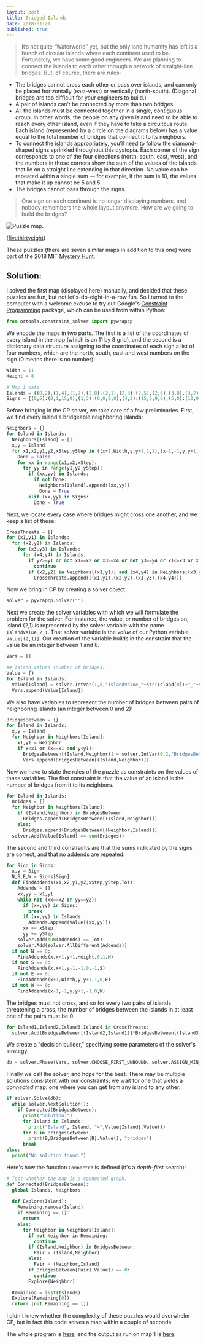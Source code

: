 ```yaml
---
layout: post
title: Bridged Islands
date: 2018-01-21
published: true
---
```


>It’s not quite “Waterworld” yet, but the only land humanity has left is a bunch of circular islands where each continent used to be. Fortunately, we have some good engineers. We are planning to connect the islands to each other through a network of straight-line bridges. But, of course, there are rules:
- The bridges cannot cross each other or pass over islands, and can only be placed horizontally (east-west) or vertically (north-south). (Diagonal bridges are too difficult for your engineers to build.)
- A pair of islands can’t be connected by more than two bridges.
- All the islands must be connected together in a single, contiguous group. In other words, the people on any given island need to be able to reach every other island, even if they have to take a circuitous route.
Each island (represented by a circle on the diagrams below) has a value equal to the total number of bridges that connect it to its neighbors.
- To connect the islands appropriately, you’ll need to follow the diamond-shaped signs sprinkled throughout this dystopia. Each corner of the sign corresponds to one of the four directions (north, south, east, west), and the numbers in those corners show the sum of the values of the islands that lie on a straight line extending in that direction. No value can be repeated within a single sum — for example, if the sum is 10, the values that make it up cannot be 5 and 5.
- The bridges cannot pass through the signs.
>One sign on each continent is no longer displaying numbers, and nobody remembers the whole layout anymore. How are we going to build the bridges?

![Puzzle map.](/img/bridges1.png)

<!--more-->

([fivethirtyeight](https://fivethirtyeight.com/features/can-you-stay-awake-for-50-hours-and-solve-150-puzzles/))

These puzzles (there are seven similar maps in addition to this one) were part of the 2018 MIT [Mystery Hunt](http://www.mit.edu/~puzzle/).

## Solution:

I solved the first map (displayed here) manually, and decided that these puzzles are fun, but not let's-do-eight-in-a-row fun. So I turned to the computer with a welcome excuse to try out Google's [Constraint Programming](https://developers.google.com/optimization/cp/) package, which can be used from within Python:

```python
from ortools.constraint_solver import pywrapcp
```

We encode the maps in two parts.  The first is a list of the coordinates of every island in the map (which is an 11 by 8 grid), and the second is a dictionary data structure assigning to the coordinates of each sign a list of four numbers, which are the north, south, east and west numbers on the sign (0 means there is no number):

```python
Width = 11
Height = 8

# Map 1 data
Islands = ((0,2),(1,4),(1,7),(2,0),(2,1),(2,3),(2,5),(2,6),(3,0),(3,2),(3,5),(3,6),(4,0),(4,1),(4,4),(4,6),(4,7),(5,1),(5,3),(5,5),(5,7),(6,0),(6,2),(6,4),(6,6),(7,0),(7,2),(7,3),(7,5),(7,7),(8,1),(8,3),(8,4),(9,0),(9,2),(9,4),(9,6),(9,7),(10,0),(10,1),(10,3),(10,5),(10,6))
Signs = {(0,5):(0,1,15,0),(1,3):(0,0,0,0),(4,2):(15,5,9,6),(5,0):(10,0,11,9),(7,1):(18,3,4,9),(8,6):(0,11,3,11),(10,4):(4,9,0,15)}
```

Before bringing in the CP solver, we take care of a few preliminaries. First, we find every island's bridgeable neighboring islands:

```python
Neighbors = {}
for Island in Islands:
  Neighbors[Island] = []
  x,y = Island
  for x1,x2,y1,y2,xStep,yStep in ((x+1,Width,y,y+1,1,1),(x-1,-1,y,y+1,-1,1),(x,x+1,y+1,Height,1,1),(x,x+1,y-1,-1,1,-1)):
    Done = False
    for xx in range(x1,x2,xStep):
      for yy in range(y1,y2,yStep):
        if (xx,yy) in Islands:
          if not Done:
            Neighbors[Island].append((xx,yy))
            Done = True
        elif (xx,yy) in Signs:
          Done = True
```

Next, we locate every case where bridges might cross one another, and we keep a list of these:

```python
CrossThreats = []
for (x1,y1) in Islands:
  for (x2,y2) in Islands:
    for (x3,y3) in Islands:
      for (x4,y4) in Islands:
        if y2>=y1 or not x1==x2 or x3>=x4 or not y3==y4 or x1<=x3 or x1>=x4 or y3>=y1 or y3<=y2:
          continue
        if (x2,y2) in Neighbors[(x1,y1)] and (x4,y4) in Neighbors[(x3,y3)]:
          CrossThreats.append(((x1,y1),(x2,y2),(x3,y3),(x4,y4)))
```

Now we bring in CP by creating a solver object:

```python
solver = pywrapcp.Solver("")
```

Next we create the solver variables with which we will formulate the problem for the solver.  For instance, the value, or number of bridges on, island (2,1) is represented by the solver variable with the name `IslandValue_2_1`. That solver variable is the _value_ of our Python variable `Value[(2,1)]`.  Our creation of the variable builds in the constraint that the value be an integer between 1 and 8.

```python
Vars = []

## Island values (number of bridges)
Value = {}
for Island in Islands:
  Value[Island] = solver.IntVar(1,8,"IslandValue_"+str(Island[0])+"_"+str(Island[1]))
  Vars.append(Value[Island])
```

We also have variables to represent the number of bridges between pairs of neighboring islands (an integer between 0 and 2):

```python
BridgesBetween = {}
for Island in Islands:
  x,y = Island
  for Neighbor in Neighbors[Island]:
    x1,y1 = Neighbor
    if x<x1 or (x==x1 and y<y1):
      BridgesBetween[(Island,Neighbor)] = solver.IntVar(0,2,"BridgesBetween_"+str(x)+"_"+str(y)+"_"+str(x1)+"_"+str(y1))
      Vars.append(BridgesBetween[(Island,Neighbor)])
```

Now we have to state the rules of the puzzle as constraints on the values of these variables.  The first constraint is that the value of an island is the number of bridges from it to its neighbors.

```python
for Island in Islands:
  Bridges = []
  for Neighbor in Neighbors[Island]:
    if (Island,Neighbor) in BridgesBetween:
      Bridges.append(BridgesBetween[(Island,Neighbor)])
    else:
      Bridges.append(BridgesBetween[(Neighbor,Island)])
  solver.Add(Value[Island] == sum(Bridges))
```

The second and third constraints are that the sums indicated by the signs are correct, and that no addends are repeated.

```python
for Sign in Signs:
  x,y = Sign
  N,S,E,W = Signs[Sign]
  def FindAddends(x1,x2,y1,y2,xStep,yStep,Tot):
    Addends = []
    xx,yy = x1,y1
    while not (xx==x2 or yy==y2):
      if (xx,yy) in Signs:
        break
      if (xx,yy) in Islands:
        Addends.append(Value[(xx,yy)])
      xx += xStep
      yy += yStep
    solver.Add(sum(Addends) == Tot)
    solver.Add(solver.AllDifferent(Addends))
  if not N == 0:
    FindAddends(x,x+1,y+1,Height,0,1,N)
  if not S == 0:
    FindAddends(x,x+1,y-1,-1,0,-1,S)
  if not E == 0:
    FindAddends(x+1,Width,y,y+1,1,0,E)
  if not W == 0:
    FindAddends(x-1,-1,y,y+1,-1,0,W)
```

The bridges must not cross, and so for every two pairs of islands threatening a cross, the number of bridges between the islands in at least one of the pairs must be 0.

```python
for Island1,Island2,Island3,Island4 in CrossThreats:
  solver.Add(BridgesBetween[(Island2,Island1)]*BridgesBetween[(Island3,Island4)] == 0)
```

We create a "decision builder," specifying some parameters of the solver's strategy.

```python
db = solver.Phase(Vars, solver.CHOOSE_FIRST_UNBOUND, solver.ASSIGN_MIN_VALUE)
```

Finally we call the solver, and hope for the best.  There may be multiple solutions consistent with our constraints; we wait for one that yields a _connected_ map: one where you can get from any island to any other.

```python
if solver.Solve(db):
  while solver.NextSolution():
    if Connected(BridgesBetween):
      print("Solution:")
      for Island in Islands:
        print("Island", Island, "=",Value[Island].Value())
      for B in BridgesBetween:
        print(B,BridgesBetween[B].Value(), "bridges")
      break
else:
  print("No solution found.")
```

Here's how the function `Connected` is defined (it's a _depth-first_ search):

```python
# Test whether the map is a connected graph.
def Connected(BridgesBetween):
  global Islands, Neighbors
  
  def Explore(Island):
    Remaining.remove(Island)
    if Remaining == []:
      return
    else:
      for Neighbor in Neighbors[Island]:
        if not Neighbor in Remaining:
          continue
        if (Island,Neighbor) in BridgesBetween:
          Pair = (Island,Neighbor)
        else:
          Pair = (Neighbor,Island)
        if BridgesBetween[Pair].Value() == 0:
          continue
        Explore(Neighbor)

  Remaining = list(Islands)
  Explore(Remaining[0])
  return (not Remaining == [])
  ```

I didn't know whether the complexity of these puzzles would overwhelm CP, but in fact this code solves a map within a couple of seconds.

The whole program is [here](/_includes/BridgeIslands1.py), and the output as run on map 1 is [here](/_includes/BridgeIslands.txt).

<br>




